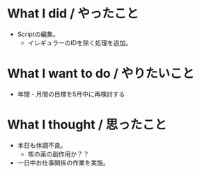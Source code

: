 # What I did / やったこと
- Scriptの編集。
  - イレギュラーのIDを除く処理を追加。

# What I want to do / やりたいこと
- 年間・月間の目標を5月中に再検討する

# What I thought / 思ったこと
- 本日も体調不良。
  - 咳の薬の副作用か？？
- 一日中お仕事関係の作業を実施。
